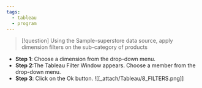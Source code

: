 ```yaml
---
tags:
  - tableau
  - program
---
```

>[!question] Using the Sample-superstore data source, apply dimension filters on the sub-category of products
- **Step 1**: Choose a dimension from the drop-down menu.
- **Step 2**:The Tableau Filter Window appears. Choose a member from the drop-down menu.
- **Step 3**: Click on the Ok button.
![[_attach/Tableau/8_FILTERS.png]]